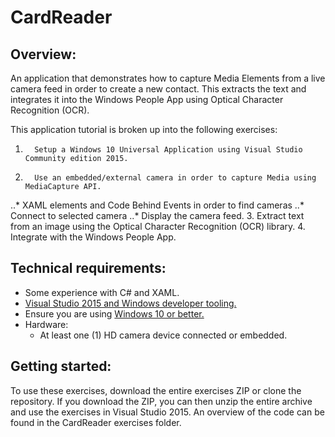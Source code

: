 # CardReader
## Overview:
An application that demonstrates how to capture Media Elements from a live camera feed in order to create a new contact. This extracts the text and integrates it into the Windows People App using Optical Character Recognition (OCR). 

This application tutorial is broken up into the following exercises:

1.       Setup a Windows 10 Universal Application using Visual Studio Community edition 2015.
2.       Use an embedded/external camera in order to capture Media using MediaCapture API.
..*			XAML elements and Code Behind Events in order to find cameras
..*         Connect to selected camera
..*			Display the camera feed.
3.       Extract text from an image using the Optical Character Recognition (OCR) library.
4.       Integrate with the Windows People App.

## Technical requirements:
* Some experience with C# and XAML.
* [Visual Studio 2015 and Windows developer tooling.](https://dev.windows.com/en-us/downloads)
* Ensure you are using [Windows 10 or better.](https://www.microsoft.com/en-us/windows/windows-10-upgrade)
* Hardware:
	* At least one (1) HD camera device connected or embedded.

## Getting started: 
To use these exercises, download the entire exercises ZIP or clone the repository. If you download the ZIP, you can then unzip the entire archive and use the exercises in Visual Studio 2015. An overview of the code can be found in the CardReader exercises folder. 
